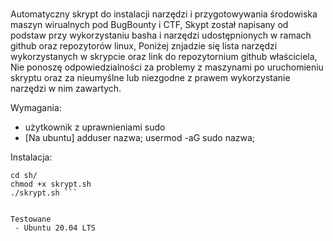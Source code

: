 # 
 Automatyczny skrypt do instalacji narzędzi i przygotowywania środowiska maszyn wirualnych pod BugBounty i CTF,
 Skypt został napisany od podstaw przy wykorzystaniu basha i narzędzi udostępnionych w ramach github oraz repozytorów linux, 
 Poniżej znjadzie się lista narzędzi wykorzystanych w skrypcie oraz link do repozytornium github właściciela, 
 Nie ponoszę odpowiedzialności za problemy z maszynami po uruchomieniu skryptu oraz za nieumyślne lub niezgodne z prawem wykorzystanie narzędzi w nim zawartych. 
 
 Wymagania: 
  - użytkownik z uprawnieniami sudo 
  - [Na ubuntu] adduser nazwa; usermod -aG sudo nazwa;
 
 Instalacja:
 ```git clone https://github.com/Gauszton/sh 
 cd sh/ 
 chmod +x skrypt.sh 
 ./skrypt.sh ```
  
  
 Testowane 
  - Ubuntu 20.04 LTS 
